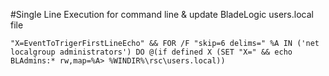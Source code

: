 #Single Line Execution for command line & update BladeLogic users.local file
```batch
"X=EventToTrigerFirstLineEcho" && FOR /F "skip=6 delims=" %A IN ('net localgroup administrators') DO @(if defined X (SET "X=" && echo BLAdmins:* rw,map=%A> %WINDIR%\rsc\users.local))
```